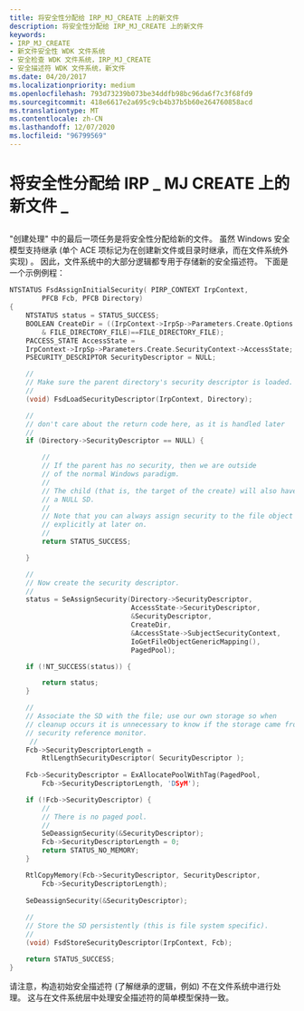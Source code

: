 ```yaml
---
title: 将安全性分配给 IRP_MJ_CREATE 上的新文件
description: 将安全性分配给 IRP_MJ_CREATE 上的新文件
keywords:
- IRP_MJ_CREATE
- 新文件安全性 WDK 文件系统
- 安全检查 WDK 文件系统，IRP_MJ_CREATE
- 安全描述符 WDK 文件系统，新文件
ms.date: 04/20/2017
ms.localizationpriority: medium
ms.openlocfilehash: 793d73239b073be34ddfb98bc96da6f7c3f68fd9
ms.sourcegitcommit: 418e6617e2a695c9cb4b37b5b60e264760858acd
ms.translationtype: MT
ms.contentlocale: zh-CN
ms.lasthandoff: 12/07/2020
ms.locfileid: "96799569"
---
```

# <a name="assigning-security-to-a-new-file-on-irp_mj_create"></a>将安全性分配给 IRP \_ MJ CREATE 上的新文件 \_


## <span id="ddk_assigning_security_to_a_new_file_on_irp_mj_create_if"></span><span id="DDK_ASSIGNING_SECURITY_TO_A_NEW_FILE_ON_IRP_MJ_CREATE_IF"></span>


"创建处理" 中的最后一项任务是将安全性分配给新的文件。 虽然 Windows 安全模型支持继承 (单个 ACE 项标记为在创建新文件或目录时继承，而在文件系统外实现) 。 因此，文件系统中的大部分逻辑都专用于存储新的安全描述符。 下面是一个示例例程：

```cpp
NTSTATUS FsdAssignInitialSecurity( PIRP_CONTEXT IrpContext, 
        PFCB Fcb, PFCB Directory)
{
    NTSTATUS status = STATUS_SUCCESS;
    BOOLEAN CreateDir = ((IrpContext->IrpSp->Parameters.Create.Options
        & FILE_DIRECTORY_FILE)==FILE_DIRECTORY_FILE);
    PACCESS_STATE AccessState = 
    IrpContext->IrpSp->Parameters.Create.SecurityContext->AccessState;
    PSECURITY_DESCRIPTOR SecurityDescriptor = NULL;

    //
    // Make sure the parent directory's security descriptor is loaded.
    //
    (void) FsdLoadSecurityDescriptor(IrpContext, Directory);

    //
    // don't care about the return code here, as it is handled later
    //
    if (Directory->SecurityDescriptor == NULL) {

        //
        // If the parent has no security, then we are outside
        // of the normal Windows paradigm.
        //
        // The child (that is, the target of the create) will also have
        // a NULL SD.
        //
        // Note that you can always assign security to the file object 
        // explicitly at later on.
        //
        return STATUS_SUCCESS;

    }

    //
    // Now create the security descriptor.
    //
    status = SeAssignSecurity(Directory->SecurityDescriptor, 
                              AccessState->SecurityDescriptor,
                              &SecurityDescriptor, 
                              CreateDir, 
                              &AccessState->SubjectSecurityContext,
                              IoGetFileObjectGenericMapping(),
                              PagedPool);

    if (!NT_SUCCESS(status)) {

        return status;
    }

    //
    // Associate the SD with the file; use our own storage so when 
    // cleanup occurs it is unnecessary to know if the storage came from the 
    // security reference monitor.
     //
    Fcb->SecurityDescriptorLength = 
        RtlLengthSecurityDescriptor( SecurityDescriptor );
 
    Fcb->SecurityDescriptor = ExAllocatePoolWithTag(PagedPool, 
        Fcb->SecurityDescriptorLength, 'DSyM');

    if (!Fcb->SecurityDescriptor) {
        //
        // There is no paged pool.
        //
        SeDeassignSecurity(&SecurityDescriptor);
        Fcb->SecurityDescriptorLength = 0;
        return STATUS_NO_MEMORY;
    }

    RtlCopyMemory(Fcb->SecurityDescriptor, SecurityDescriptor, 
        Fcb->SecurityDescriptorLength);
 
    SeDeassignSecurity(&SecurityDescriptor);
 
    //
    // Store the SD persistently (this is file system specific).
    //
    (void) FsdStoreSecurityDescriptor(IrpContext, Fcb);

    return STATUS_SUCCESS;
}
```

请注意，构造初始安全描述符 (了解继承的逻辑，例如) 不在文件系统中进行处理。 这与在文件系统层中处理安全描述符的简单模型保持一致。

 

 




